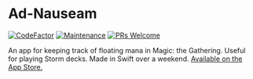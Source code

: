 # Ad-Nauseam

[![CodeFactor](https://www.codefactor.io/repository/github/brandonslaght/ad-nauseam/badge)](https://www.codefactor.io/repository/github/brandonslaght/ad-nauseam)
[![Maintenance](https://img.shields.io/badge/Maintained%3F-yes-green.svg)](https://github.com/BrandonSlaght/Ad-Nauseam/graphs/commit-activity)
[![PRs Welcome](https://img.shields.io/badge/PRs%3F-welcome-green.svg)](https://github.com/BrandonSlaght/Ad-Nauseam/blob/master/.github/contributing.md)

An app for keeping track of floating mana in Magic: the Gathering. Useful for playing Storm decks. Made in Swift over a weekend. [Available on the App Store.](https://apps.apple.com/us/app/mana-count/id1361900486 "App Store link")
